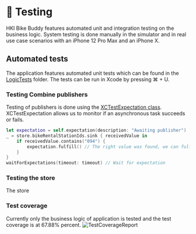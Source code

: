 # 🧪 Testing
HKI Bike Buddy features automated unit and integration testing on the business logic. System testing is done manually in the simulator and in real use case scenarios with an iPhone 12 Pro Max and an iPhone X.
## Automated tests
The application features automated unit tests which can be found in the [LogicTests](https://github.com/JuanitoSebastian/HKI-Bike-Buddy/tree/main/LogicTests) folder. 
The tests can be run in Xcode by pressing ⌘ + U.
### Testing Combine publishers
Testing of publishers is done using the [XCTestExpectation class](https://developer.apple.com/documentation/xctest/asynchronous_tests_and_expectations/testing_asynchronous_operations_with_expectations). XCTestExpectation allows us to monitor if an asynchronous task succeeds or fails. 
``` swift
let expectation = self.expectation(description: "Awaiting publisher")
_ = store.bikeRentalStationIds.sink { receivedValue in
    if receivedValue.contains("094") {
        expectation.fulfill() // The right value was found, we can fulfill expectations
    }
}
waitForExpectations(timeout: timeout) // Wait for expectation
```
### Testing the store
The store
### Test coverage
Currently only the business logic of application is tested and the test coverage is at 67.88% percent.
![TestCoverageReport](https://raw.githubusercontent.com/JuanitoSebastian/HelsinkiBikeBuddy/main/Documentation/graphics/TestCov.png)

